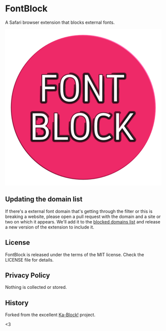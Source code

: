 # FontBlock

A Safari browser extension that blocks external fonts.

![FontBlock](/FontBlock.safariextension/Icon.png)

## Updating the domain list

If there's a external font domain that's getting through the filter
or this is breaking a website, please open a pull request with the domain
and a site or two on which it appears. We'll add it to the
[blocked domains list](/FontBlock.safariextension/blockerList.json)
and release a new version of the extension to include it.

## License

FontBlock is released under the terms of the MIT license. Check the LICENSE
file for details.

## Privacy Policy

Nothing is collected or stored.

## History

Forked from the excellent [Ka-Block!](https://github.com/dgraham/Ka-Block) project.

<3

[macos]: https://apps.apple.com/us/app/fontblock/id1556776610
[ios]: https://apps.apple.com/us/app/fontblock/id1556776610
